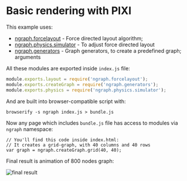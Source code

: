 # Basic rendering with PIXI

This example uses:

* [ngraph.forcelayout](https://github.com/anvaka/ngraph.forcelayout) - Force directed layout algorithm;
* [ngraph.physics.simulator](https://github.com/anvaka/ngraph.physics.simulator) - To adjust force directed layout
* [ngraph.generators](https://github.com/anvaka/ngraph.generators) -  Graph generators, to create a predefined graph;
 arguments

All these modules are exported inside `index.js` file:

``` js
module.exports.layout = require('ngraph.forcelayout');
module.exports.createGraph = require('ngraph.generators');
module.exports.physics = require('ngraph.physics.simulator');
```

And are built into browser-compatible script with:

```
browserify -s ngraph index.js > bundle.js
```

Now any page which includes `bundle.js` file has access to modules via `ngraph`
namespace:

```
// You'll find this code inside index.html:
// It creates a grid-graph, with 40 columns and 40 rows
var graph = ngraph.createGraph.grid(40, 40);
```

Final result is animation of 800 nodes graph:

![final result](https://raw.github.com/anvaka/ngraph/master/examples/pixi.js/01%20-%20Basic/media/Result.png)
